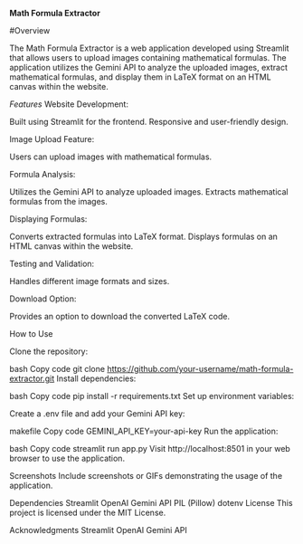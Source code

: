 **Math Formula Extractor**

#Overview

The Math Formula Extractor is a web application developed using Streamlit that allows users to upload images containing mathematical formulas. The application utilizes the Gemini API to analyze the uploaded images, extract mathematical formulas, and display them in LaTeX format on an HTML canvas within the website.

*Features*
Website Development:

Built using Streamlit for the frontend.
Responsive and user-friendly design.

Image Upload Feature:

Users can upload images with mathematical formulas.

Formula Analysis:

Utilizes the Gemini API to analyze uploaded images.
Extracts mathematical formulas from the images.

Displaying Formulas:

Converts extracted formulas into LaTeX format.
Displays formulas on an HTML canvas within the website.

Testing and Validation:

Handles different image formats and sizes.

Download Option:

Provides an option to download the converted LaTeX code.


How to Use

Clone the repository:

bash
Copy code
git clone https://github.com/your-username/math-formula-extractor.git
Install dependencies:

bash
Copy code
pip install -r requirements.txt
Set up environment variables:

Create a .env file and add your Gemini API key:

makefile
Copy code
GEMINI_API_KEY=your-api-key
Run the application:

bash
Copy code
streamlit run app.py
Visit http://localhost:8501 in your web browser to use the application.

Screenshots
Include screenshots or GIFs demonstrating the usage of the application.

Dependencies
Streamlit
OpenAI Gemini API
PIL (Pillow)
dotenv
License
This project is licensed under the MIT License.

Acknowledgments
Streamlit
OpenAI Gemini API
